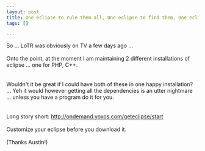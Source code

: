 ```yaml
--- 
layout: post
title: One eclipse to rule them all, One eclipse to find them, One eclipse to bring them all, and in dev joy bind them ...
tags: []

---
```

So ... LoTR was obviously on TV a few days ago ...<br /><br />Onto the point, at the moment I am maintaining 2 different installations of eclipse ... one for PHP, C++.<br /><br /><br />Wouldn't it be great if I could have both of these in one happy installation? ... Yeh it would however getting all the dependencies is an utter nightmare ... unless you have a program do it for you.<br /><br /><br />Long story short: http://ondemand.yoxos.com/geteclipse/start<br /><br />Customize your eclipse before you download it.<br /><br />(Thanks Austin!)<br />
